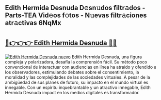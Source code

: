 ## Edith Hermida Desnuda D𝚎sn𝚞dos filtr𝚊dos - Parts-TEA Vid𝚎os f𝚘tos - N𝚞evas filtr𝚊ciones atr𝚊ctivas 6NqMx

# <h2><a href="http://mbbqwk0.tromn.icu/?c=Edith+Hermida+Desnuda">🔗👉👉👉 Edith Hermida Desnuda 🔗🔗</a></h2>

[![Edith Hermida Desnuda nuevo](https://i.imgur.com/pEAQMta.gif)](http://mbbqwk0.tromn.icu/?c=Edith+Hermida+Desnuda)
Edith Hermida Desnuda, una figura compleja y polarizadora, desafía la comprensión fácil. Su método poco convencional de interactuar con audiencias en línea ha atraído y ofendido a los observadores, estimulando debates sobre el consentimiento, la moralidad y las complejidades de las sociedades virtuales. A pesar de la ambigüedad de sus planes de futuro, su impacto en el mundo virtual es innegable. Con un espíritu inquebrantable y un atractivo innegable, Edith Hermida Desnuda impact en los medios digitales es transformador.
